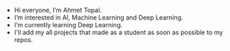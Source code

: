 - Hi everyone, I’m Ahmet Topal.
- I’m interested in AI, Machine Learning and Deep Learning.
- I’m currently learning Deep Learning.
- I'll add my all projects that made as a student as soon as possible to my repos.
